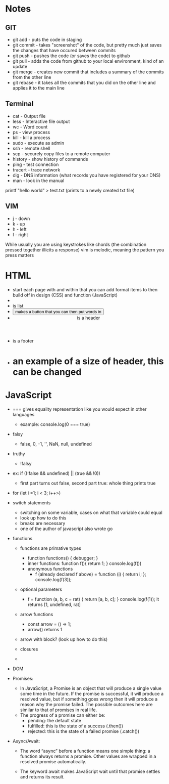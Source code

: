 # Notes


## GIT
- git add - puts the code in staging 
- git commit - takes "screenshot"  of the code, but pretty much just saves the changes that have occured between commits 
- git push - pushes the code (or saves the code) to github 
- git pull - adds the code from github to your local environment, kind of an update 
- git merge - creates new commit that includes a summary of the commits from the other line 
- git rebase - it takes all the commits that you did on the other line and applies it to the main line 

## Terminal 
- cat - Output file
- less - Interactive file output
- wc - Word count
- ps - view process
- kill - kill a process
- sudo - execute as admin 
- ssh - remote shell 
- scp - securely copy files to a remote computer
- history - show history of commands
- ping - test connection 
- tracert - trace network 
- dig - DNS information (what records you have registered for your DNS)
- man - look in the manual 

printf "hello world" > test.txt (prints to a newly created txt file)

## VIM
- j - down
- k - up
- h - left
- l - right

While usually you are using keystrokes like chords (the combination pressed together illicits a response) vim is melodic, meaning the pattern you press matters 

# HTML
- start each page with <html> and within that you can add format items to then build off in design (CSS) and function (JavaScript)
- <li> is list
- <button> makes a button that you can then put words in 
- <header> is a header
- <footer> is a footer
- <h1> an example of a size of header, this can be changed 


# JavaScript 
- === gives equality representation like you would expect in other languages
    - example: console.log(0 === true)
- falsy
    - false, 0, -1, '', NaN, null, undefined
- truthy 
    - !falsy
- ex: if ((!false && undefined) || (true && !0))
    - first part turns out false, second part true: whole thing prints true 
- for (let i =1; i < 3; i++>)
- switch statements 
    - switching on some variable, cases on what that variable could equal 
    - look up how to do this 
    - breaks are necessary 
    - one of the author of javascript also wrote go 
- functions 
    - functions are primative types 
        - function functions() {
            debugger;
        }
        - inner functions:
        function f(){
            return 1;
        }
        console.log(f())
        - anonymous functions
            - f (already declared f above) = function (i) {
                return i; 
            };
            console.log(f(3));

    - optional parameters 
        - f = function (a, b, c = rat) {
            return [a, b, c];
        }
        console.log(f(1)); 
        it returns [1, undefined, rat]
    - arrow functions 
        - const arrow = () => 1;
        - arrow() returns 1 
    - arrow with block? (look up how to do this)
    - closures 
    - 
- DOM

- Promises:
    - In JavaScript, a Promise is an object that will produce a single value some time in the future. If the promise is successful, it will produce a resolved value, but if something goes wrong then it will produce a reason why the promise failed. The possible outcomes here are similar to that of promises in real life.
    - The progress of a promise can either be:
        - pending: the default state 
        - fulfilled: this is the state of a success (.then())
        - rejected: this is the state of a failed promise (.catch())

- Async/Await:
    - The word “async” before a function means one simple thing: a function always returns a promise. Other values are wrapped in a resolved promise automatically.

    - The keyword await makes JavaScript wait until that promise settles and returns its result.

    